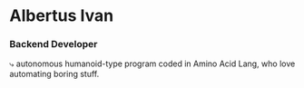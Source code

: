 # Albertus Ivan
### Backend Developer

⤷ autonomous humanoid-type program coded in Amino Acid Lang, who love automating boring stuff.
